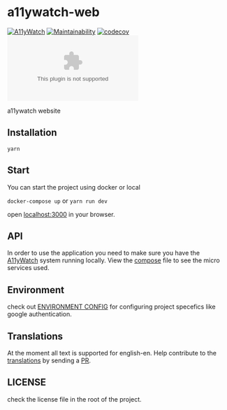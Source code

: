 # a11ywatch-web

[![A11yWatch](https://circleci.com/gh/A11yWatch/web.svg?style=svg)](https://circleci.com/gh/A11yWatch/web)
[![Maintainability](https://api.codeclimate.com/v1/badges/702d7d7ce56b7e28bcf4/maintainability)](https://codeclimate.com/github/A11yWatch/web/maintainability)
[![codecov](https://codecov.io/gh/A11yWatch/web/branch/main/graph/badge.svg?token=0LZKQ2H848)](https://codecov.io/gh/A11yWatch/web)
[![A11yWatch](https://api.a11ywatch.com/status/a11ywatch.com?style=svg)](https://a11ywatch.com/reports/a11ywatch.com)

a11ywatch website

## Installation

```
yarn
```

## Start

You can start the project using docker or local

`docker-compose up` or `yarn run dev`

open [localhost:3000](http://localhost:3000) in your browser.

## API

In order to use the application you need to make sure you have the [A11yWatch](https://github.com/A11yWatch/a11ywatch) system running locally. View the [compose](https://github.com/A11yWatch/a11ywatch/blob/master/docker-compose.yml) file to see the micro services used.

## Environment

check out [ENVIRONMENT CONFIG](./ENVIRONMENT.md) for configuring project specefics like google authentication.

## Translations

At the moment all text is supported for english-en. Help contribute to the [translations](https://github.com/A11yWatch/web/tree/main/src/content/strings/a11y) by sending a [PR](https://github.com/A11yWatch/web/compare).

## LICENSE

check the license file in the root of the project.
